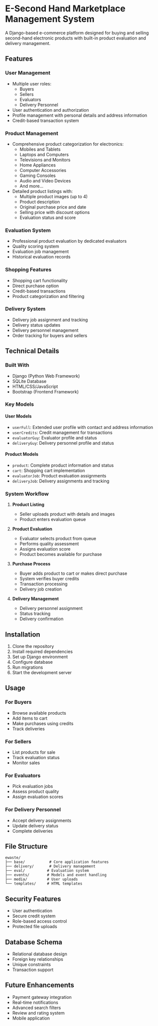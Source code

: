 # E-Second Hand Marketplace Management System

A Django-based e-commerce platform designed for buying and selling second-hand electronic products with built-in product evaluation and delivery management.

## Features

### User Management

- Multiple user roles:
  - Buyers
  - Sellers
  - Evaluators
  - Delivery Personnel
- User authentication and authorization
- Profile management with personal details and address information
- Credit-based transaction system

### Product Management

- Comprehensive product categorization for electronics:
  - Mobiles and Tablets
  - Laptops and Computers
  - Televisions and Monitors
  - Home Appliances
  - Computer Accessories
  - Gaming Consoles
  - Audio and Video Devices
  - And more...
- Detailed product listings with:
  - Multiple product images (up to 4)
  - Product description
  - Original purchase price and date
  - Selling price with discount options
  - Evaluation status and score

### Evaluation System

- Professional product evaluation by dedicated evaluators
- Quality scoring system
- Evaluation job management
- Historical evaluation records

### Shopping Features

- Shopping cart functionality
- Direct purchase option
- Credit-based transactions
- Product categorization and filtering

### Delivery System

- Delivery job assignment and tracking
- Delivery status updates
- Delivery personnel management
- Order tracking for buyers and sellers

## Technical Details

### Built With

- Django (Python Web Framework)
- SQLite Database
- HTML/CSS/JavaScript
- Bootstrap (Frontend Framework)

### Key Models

#### User Models

- `userFull`: Extended user profile with contact and address information
- `userCredits`: Credit management for transactions
- `evaluatorGuy`: Evaluator profile and status
- `deliveryGuy`: Delivery personnel profile and status

#### Product Models

- `product`: Complete product information and status
- `cart`: Shopping cart implementation
- `evaluatorJob`: Product evaluation assignments
- `deliveryJob`: Delivery assignments and tracking

### System Workflow

1. **Product Listing**

   - Seller uploads product with details and images
   - Product enters evaluation queue

2. **Product Evaluation**

   - Evaluator selects product from queue
   - Performs quality assessment
   - Assigns evaluation score
   - Product becomes available for purchase

3. **Purchase Process**

   - Buyer adds product to cart or makes direct purchase
   - System verifies buyer credits
   - Transaction processing
   - Delivery job creation

4. **Delivery Management**
   - Delivery personnel assignment
   - Status tracking
   - Delivery confirmation

## Installation

1. Clone the repository
2. Install required dependencies
3. Set up Django environment
4. Configure database
5. Run migrations
6. Start the development server

## Usage

### For Buyers

- Browse available products
- Add items to cart
- Make purchases using credits
- Track deliveries

### For Sellers

- List products for sale
- Track evaluation status
- Monitor sales

### For Evaluators

- Pick evaluation jobs
- Assess product quality
- Assign evaluation scores

### For Delivery Personnel

- Accept delivery assignments
- Update delivery status
- Complete deliveries

## File Structure

```
ewaste/
├── base/           # Core application features
├── delivery/       # Delivery management
├── eval/          # Evaluation system
├── events/        # Models and event handling
├── media/         # User uploads
└── templates/     # HTML templates
```

## Security Features

- User authentication
- Secure credit system
- Role-based access control
- Protected file uploads

## Database Schema

- Relational database design
- Foreign key relationships
- Unique constraints
- Transaction support

## Future Enhancements

- Payment gateway integration
- Real-time notifications
- Advanced search filters
- Review and rating system
- Mobile application
